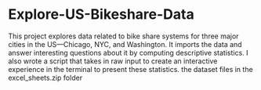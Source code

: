 # Explore-US-Bikeshare-Data
This project explores data related to bike share systems for three major cities in the US—Chicago, NYC, and Washington. It imports the data and answer interesting questions about it by computing descriptive statistics. I also wrote a script that takes in raw input to create an interactive experience in the terminal to present these statistics.
the dataset files in the excel_sheets.zip folder
